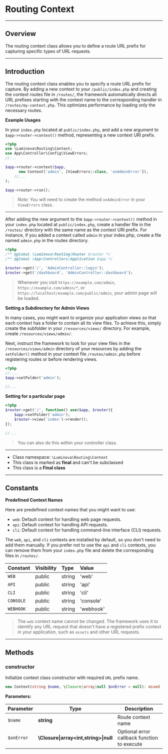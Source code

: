 # Routing Context

***

## Overview

The routing context class allows you to define a route URL prefix for capturing specific types of URL requests.

***

## Introduction

The routing context class enables you to specify a route URL prefix for capture. By adding a new context to your `/public/index.php` and creating the context routes file in `/routes/`, the framework automatically directs all URL prefixes starting with the context name to the corresponding handler in `/routes/my-context.php`. This optimizes performance by loading only the necessary routes.

**Example Usages**

In your `index.php` located at `public/index.php`, and add a new argument to `$app->router->context()` method, representing a new context URI prefix.

```php
<?php
use \Luminova\Routing\Context;
use App\Controller\Config\ViewErrors;
//...

$app->router->context($app,
      new Context('admin', [ViewErrors::class, 'onAdminError']),
	//...
);

$app->router->run();
```

> *Note:* You will need to create the method `onAdminError` in your `ViewErrors` class.

***

After adding the new argument to the `$app->router->context()` method in your `index.php` located at `public/index.php`, create a handler file in the `/routes/` directory with the same name as the context URI prefix. For instance, if you added a context called `admin` in your index.php, create a file named `admin.php` in the routes directory.

```php
<?php 
/** @global \Luminova\Routing\Router $router */
/** @global \App\Controllers\Application $app */

$router->get('/', 'AdminController::login');
$router->get('/dashboard', 'AdminController::dashboard');
```

> Whenever you visit `https://example.com/admin`, `https://example.com/admin/*`, or `https://localhost/example.com/public/admin`, your admin page will be loaded.

**Setting a Subdirectory for Admin Views**

In many cases, you might want to organize your application views so that each context has a folder to contain all its view files. To achieve this, simply create the subfolder in your `/resources/views/` directory. For example, create `/resources/views/admin/`.

Next, instruct the framework to look for your view files in the `/resources/views/admin` directory of your resources by adding the `setFolder()` method in your context file `/routes/admin.php` before registering routes or before rendering views.

```php 
<?php 
//....
$app->setFolder('admin');

//...
```

**Setting for a particular page**

```php 
<?php 
$router->get('/', function() use($app, $router){
	$app->setFolder('admin');
	$router->view('index')->render();
});

//...
```

> You can also do this within your controller class.

***

* Class namespace: `\Luminova\Routing\Context`
* This class is marked as **final** and can't be subclassed
* This class is a **Final class**

***

## Constants

**Predefined Context Names**

Here are predefined context names that you might want to use:

- `web`: Default context for handling web page requests.
- `api`: Default context for handling API requests.
- `cli`: Default context for handling command-line interface (CLI) requests.

The `web`, `api`, and `cli` contexts are installed by default, so you don't need to add them manually. If you prefer not to use the `api` and `cli` contexts, you can remove them from your `index.php` file and delete the corresponding files in `/routes/`.

| Constant | Visibility | Type | Value |
|:---------|:-----------|:-----|:------|
|`WEB`|public|string|'web'|
|`API`|public|string|'api'|
|`CLI`|public|string|'cli'|
|`CONSOLE`|public|string|'console'|
|`WEBHOOK`|public|string|'webhook'|

> The `web` context name cannot be changed. The framework uses it to identify any URL request that doesn't have a registered prefix context in your application, such as `assets` and other URL requests.

***

## Methods

### constructor

Initialize context class constructor with required `URL` prefix name.

```php
new Context(string $name, \Closure|array|null $onError = null): mixed
```

**Parameters:**

| Parameter | Type | Description |
|-----------|------|-------------|
| `$name` | **string** | Route context name |
| `$onError` | **\Closure&#124;array<int,string>&#124;null** | Optional error callback function to execute |